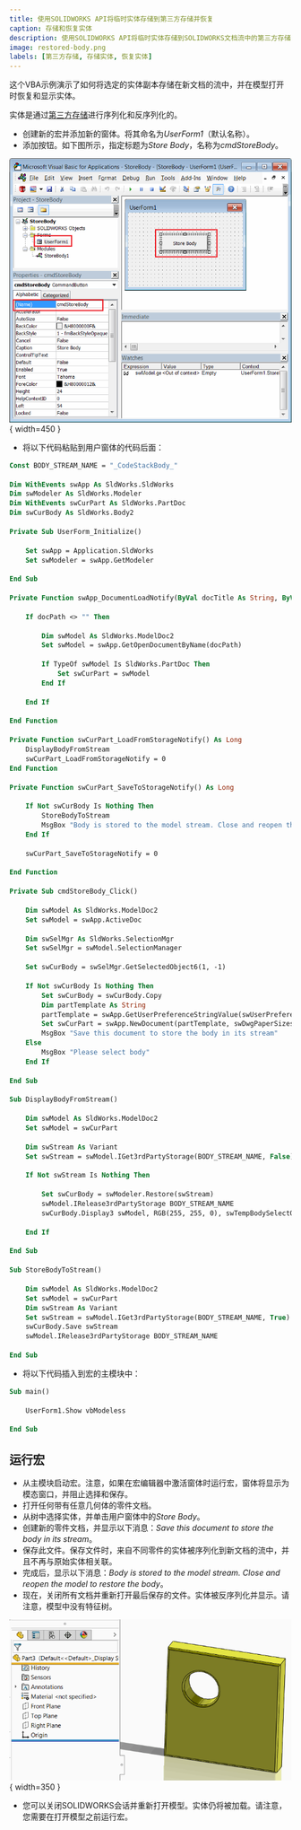 ```yaml
---
title: 使用SOLIDWORKS API将临时实体存储到第三方存储并恢复
caption: 存储和恢复实体
description: 使用SOLIDWORKS API将临时实体存储到SOLIDWORKS文档流中的第三方存储，并在打开时恢复显示实体
image: restored-body.png
labels: [第三方存储, 存储实体, 恢复实体]
---
```


这个VBA示例演示了如何将选定的实体副本存储在新文档的流中，并在模型打开时恢复和显示实体。

实体是通过[第三方存储](/docs/codestack/solidworks-api/data-storage/third-party/)进行序列化和反序列化的。

* 创建新的宏并添加新的窗体。将其命名为*UserForm1*（默认名称）。
* 添加按钮。如下图所示，指定标题为*Store Body*，名称为*cmdStoreBody*。

![宏树和用户窗体控件](macro-solution-tree.png){ width=450 }

* 将以下代码粘贴到用户窗体的代码后面：

```vb
Const BODY_STREAM_NAME = "_CodeStackBody_"

Dim WithEvents swApp As SldWorks.SldWorks
Dim swModeler As SldWorks.Modeler
Dim WithEvents swCurPart As SldWorks.PartDoc
Dim swCurBody As SldWorks.Body2

Private Sub UserForm_Initialize()
    
    Set swApp = Application.SldWorks
    Set swModeler = swApp.GetModeler
    
End Sub

Private Function swApp_DocumentLoadNotify(ByVal docTitle As String, ByVal docPath As String) As Long
    
    If docPath <> "" Then
    
        Dim swModel As SldWorks.ModelDoc2
        Set swModel = swApp.GetOpenDocumentByName(docPath)
        
        If TypeOf swModel Is SldWorks.PartDoc Then
            Set swCurPart = swModel
        End If
        
    End If
    
End Function

Private Function swCurPart_LoadFromStorageNotify() As Long
    DisplayBodyFromStream
    swCurPart_LoadFromStorageNotify = 0
End Function

Private Function swCurPart_SaveToStorageNotify() As Long

    If Not swCurBody Is Nothing Then
        StoreBodyToStream
        MsgBox "Body is stored to the model stream. Close and reopen the model to restore the body"
    End If
    
    swCurPart_SaveToStorageNotify = 0
    
End Function

Private Sub cmdStoreBody_Click()
    
    Dim swModel As SldWorks.ModelDoc2
    Set swModel = swApp.ActiveDoc
    
    Dim swSelMgr As SldWorks.SelectionMgr
    Set swSelMgr = swModel.SelectionManager
    
    Set swCurBody = swSelMgr.GetSelectedObject6(1, -1)
    
    If Not swCurBody Is Nothing Then
        Set swCurBody = swCurBody.Copy
        Dim partTemplate As String
        partTemplate = swApp.GetUserPreferenceStringValue(swUserPreferenceStringValue_e.swDefaultTemplatePart)
        Set swCurPart = swApp.NewDocument(partTemplate, swDwgPaperSizes_e.swDwgPapersUserDefined, 0, 0)
        MsgBox "Save this document to store the body in its stream"
    Else
        MsgBox "Please select body"
    End If
    
End Sub

Sub DisplayBodyFromStream()
    
    Dim swModel As SldWorks.ModelDoc2
    Set swModel = swCurPart
    
    Dim swStream As Variant
    Set swStream = swModel.IGet3rdPartyStorage(BODY_STREAM_NAME, False)
    
    If Not swStream Is Nothing Then
        
        Set swCurBody = swModeler.Restore(swStream)
        swModel.IRelease3rdPartyStorage BODY_STREAM_NAME
        swCurBody.Display3 swModel, RGB(255, 255, 0), swTempBodySelectOptions_e.swTempBodySelectable
        
    End If
    
End Sub

Sub StoreBodyToStream()
    
    Dim swModel As SldWorks.ModelDoc2
    Set swModel = swCurPart
    Dim swStream As Variant
    Set swStream = swModel.IGet3rdPartyStorage(BODY_STREAM_NAME, True)
    swCurBody.Save swStream
    swModel.IRelease3rdPartyStorage BODY_STREAM_NAME
    
End Sub
```



* 将以下代码插入到宏的主模块中：

```vb
Sub main()

    UserForm1.Show vbModeless
    
End Sub
```



## 运行宏

* 从主模块启动宏。注意，如果在宏编辑器中激活窗体时运行宏，窗体将显示为模态窗口，并阻止选择和保存。
* 打开任何带有任意几何体的零件文档。
* 从树中选择实体，并单击用户窗体中的*Store Body*。
* 创建新的零件文档，并显示以下消息：*Save this document to store the body in its stream*。
* 保存此文件。保存文件时，来自不同零件的实体被序列化到新文档的流中，并且不再与原始实体相关联。
* 完成后，显示以下消息：*Body is stored to the model stream. Close and reopen the model to restore the body*。
* 现在，关闭所有文档并重新打开最后保存的文件。实体被反序列化并显示。请注意，模型中没有特征树。

![恢复的实体](restored-body.png){ width=350 }

* 您可以关闭SOLIDWORKS会话并重新打开模型。实体仍将被加载。请注意，您需要在打开模型之前运行宏。
